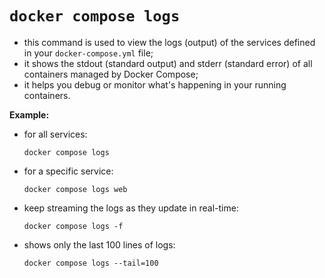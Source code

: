 # `docker compose logs`

- this command is used to view the logs (output) of the services defined in your `docker-compose.yml` file;
- it shows the stdout (standard output) and stderr (standard error) of all containers managed by Docker Compose;
- it helps you debug or monitor what's happening in your running containers.

**Example:**

- for all services:

    ```commandline
    docker compose logs
    ```

- for a specific service:

    ```commandline
    docker compose logs web
    ```

- keep streaming the logs as they update in real-time:

    ```commandline
    docker compose logs -f
    ```

- shows only the last 100 lines of logs:

    ```commandline
    docker compose logs --tail=100
    ```
